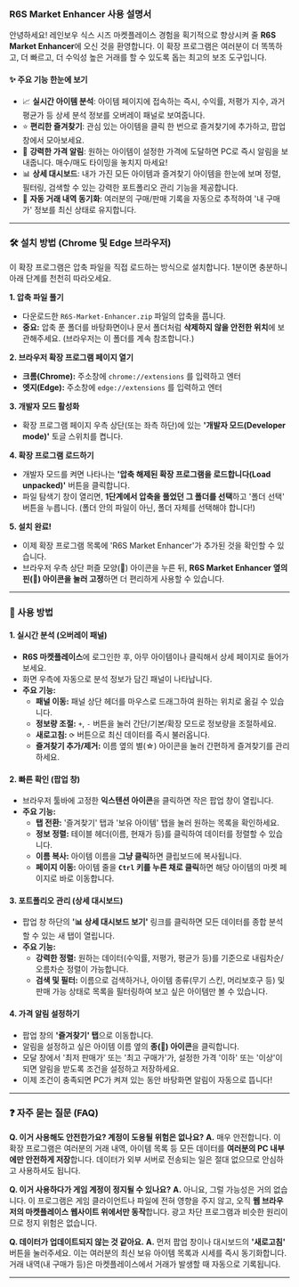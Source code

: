 ### R6S Market Enhancer 사용 설명서

안녕하세요! 레인보우 식스 시즈 마켓플레이스 경험을 획기적으로 향상시켜 줄 **R6S Market Enhancer**에 오신 것을 환영합니다.
이 확장 프로그램은 여러분이 더 똑똑하고, 더 빠르고, 더 수익성 높은 거래를 할 수 있도록 돕는 최고의 보조 도구입니다.

#### ✨ 주요 기능 한눈에 보기

*   📈 **실시간 아이템 분석**: 아이템 페이지에 접속하는 즉시, 수익률, 저평가 지수, 과거 평균가 등 상세 분석 정보를 오버레이 패널로 보여줍니다.
*   ⭐ **편리한 즐겨찾기**: 관심 있는 아이템을 클릭 한 번으로 즐겨찾기에 추가하고, 팝업 창에서 모아보세요.
*   🔔 **강력한 가격 알림**: 원하는 아이템이 설정한 가격에 도달하면 PC로 즉시 알림을 보내줍니다. 매수/매도 타이밍을 놓치지 마세요!
*   📊 **상세 대시보드**: 내가 가진 모든 아이템과 즐겨찾기 아이템을 한눈에 보며 정렬, 필터링, 검색할 수 있는 강력한 포트폴리오 관리 기능을 제공합니다.
*   🔄 **자동 거래 내역 동기화**: 여러분의 구매/판매 기록을 자동으로 추적하여 '내 구매가' 정보를 최신 상태로 유지합니다.

---

### 🛠️ 설치 방법 (Chrome 및 Edge 브라우저)

이 확장 프로그램은 압축 파일을 직접 로드하는 방식으로 설치합니다. 1분이면 충분하니 아래 단계를 천천히 따라오세요.

**1. 압축 파일 풀기**
   - 다운로드한 `R6S-Market-Enhancer.zip` 파일의 압축을 풉니다.
   - **중요:** 압축 푼 폴더를 바탕화면이나 문서 폴더처럼 **삭제하지 않을 안전한 위치**에 보관해주세요. (브라우저는 이 폴더를 계속 참조합니다.)

**2. 브라우저 확장 프로그램 페이지 열기**
   - **크롬(Chrome):** 주소창에 `chrome://extensions` 를 입력하고 엔터
   - **엣지(Edge):** 주소창에 `edge://extensions` 를 입력하고 엔터

**3. 개발자 모드 활성화**
   - 확장 프로그램 페이지 우측 상단(또는 좌측 하단)에 있는 **'개발자 모드(Developer mode)'** 토글 스위치를 켭니다.



**4. 확장 프로그램 로드하기**
   - 개발자 모드를 켜면 나타나는 **'압축 해제된 확장 프로그램을 로드합니다(Load unpacked)'** 버튼을 클릭합니다.
   - 파일 탐색기 창이 열리면, **1단계에서 압축을 풀었던 그 폴더를 선택**하고 '폴더 선택' 버튼을 누릅니다. (폴더 안의 파일이 아닌, 폴더 자체를 선택해야 합니다!)

**5. 설치 완료!**
   - 이제 확장 프로그램 목록에 'R6S Market Enhancer'가 추가된 것을 확인할 수 있습니다.
   - 브라우저 우측 상단 퍼즐 모양(🧩) 아이콘을 누른 뒤, **R6S Market Enhancer 옆의 핀(📌) 아이콘을 눌러 고정**하면 더 편리하게 사용할 수 있습니다.

---

### 🚀 사용 방법

#### 1. 실시간 분석 (오버레이 패널)
- **R6S 마켓플레이스**에 로그인한 후, 아무 아이템이나 클릭해서 상세 페이지로 들어가 보세요.
- 화면 우측에 자동으로 분석 정보가 담긴 패널이 나타납니다.
- **주요 기능:**
    - **패널 이동:** 패널 상단 헤더를 마우스로 드래그하여 원하는 위치로 옮길 수 있습니다.
    - **정보량 조절:** `+`, `-` 버튼을 눌러 간단/기본/확장 모드로 정보량을 조절하세요.
    - **새로고침:** `⟳` 버튼으로 최신 데이터를 즉시 불러옵니다.
    - **즐겨찾기 추가/제거:** 이름 옆의 별(☆) 아이콘을 눌러 간편하게 즐겨찾기를 관리하세요.

#### 2. 빠른 확인 (팝업 창)
- 브라우저 툴바에 고정한 **익스텐션 아이콘**을 클릭하면 작은 팝업 창이 열립니다.
- **주요 기능:**
    - **탭 전환:** '즐겨찾기' 탭과 '보유 아이템' 탭을 눌러 원하는 목록을 확인하세요.
    - **정보 정렬:** 테이블 헤더(이름, 현재가 등)를 클릭하여 데이터를 정렬할 수 있습니다.
    - **이름 복사:** 아이템 이름을 **그냥 클릭**하면 클립보드에 복사됩니다.
    - **페이지 이동:** 아이템 줄을 **`Ctrl` 키를 누른 채로 클릭**하면 해당 아이템의 마켓 페이지로 바로 이동합니다.

#### 3. 포트폴리오 관리 (상세 대시보드)
- 팝업 창 하단의 **'📊 상세 대시보드 보기'** 링크를 클릭하면 모든 데이터를 종합 분석할 수 있는 새 탭이 열립니다.
- **주요 기능:**
    - **강력한 정렬:** 원하는 데이터(수익률, 저평가, 평균가 등)를 기준으로 내림차순/오름차순 정렬이 가능합니다.
    - **검색 및 필터:** 이름으로 검색하거나, 아이템 종류(무기 스킨, 머리보호구 등) 및 판매 가능 상태로 목록을 필터링하여 보고 싶은 아이템만 볼 수 있습니다.

#### 4. 가격 알림 설정하기
- 팝업 창의 **'즐겨찾기' 탭**으로 이동합니다.
- 알림을 설정하고 싶은 아이템 이름 옆의 **종(🔔) 아이콘**을 클릭합니다.
- 모달 창에서 '최저 판매가' 또는 '최고 구매가'가, 설정한 가격 '이하' 또는 '이상'이 되면 알림을 받도록 조건을 설정하고 저장하세요.
- 이제 조건이 충족되면 PC가 켜져 있는 동안 바탕화면 알림이 자동으로 뜹니다!

---

### ❓ 자주 묻는 질문 (FAQ)

**Q. 이거 사용해도 안전한가요? 계정이 도용될 위험은 없나요?**
**A.** 매우 안전합니다. 이 확장 프로그램은 여러분의 거래 내역, 아이템 목록 등 모든 데이터를 **여러분의 PC 내부에만 안전하게 저장**합니다. 데이터가 외부 서버로 전송되는 일은 절대 없으므로 안심하고 사용하셔도 됩니다.

**Q. 이거 사용하다가 게임 계정이 정지될 수 있나요?**
**A.** 아니요, 그럴 가능성은 거의 없습니다. 이 프로그램은 게임 클라이언트나 파일에 전혀 영향을 주지 않고, 오직 **웹 브라우저의 마켓플레이스 웹사이트 위에서만 동작**합니다. 광고 차단 프로그램과 비슷한 원리이므로 정지 위험은 없습니다.

**Q. 데이터가 업데이트되지 않는 것 같아요.**
**A.** 먼저 팝업 창이나 대시보드의 **'새로고침'** 버튼을 눌러주세요. 이는 여러분의 최신 보유 아이템 목록과 시세를 즉시 동기화합니다. 거래 내역(내 구매가 등)은 마켓플레이스에서 거래가 발생할 때 자동으로 기록됩니다.

---
